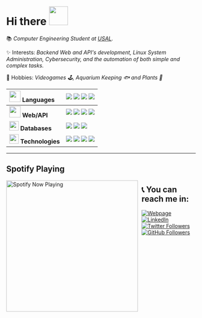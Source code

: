 # Hi there <img src="https://media.tenor.com/images/e18de738e02a96ebacd4127a2f07a1cc/tenor.gif" width="50">

📚 *Computer Engineering Student at [USAL](https://usal.es/).*

✨ Interests: *Backend Web and API's development, Linux System Administration, Cybersecurity, and the automation of both simple and complex tasks.*

🎈 Hobbies: *Videogames 🕹, Aquarium Keeping 🐟 and Plants 🌱*

| **<img src="https://media.giphy.com/media/WUlplcMpOCEmTGBtBW/giphy.gif" width="30"> Languages** | [![](https://img.shields.io/badge/C-000000?style=for-the-badge&logo=c&logoColor=white&color=000000)](https://github.com/n0nuser?tab=repositories&q=&type=&language=c) [![](https://img.shields.io/badge/Python-000000?style=for-the-badge&logo=python&logoColor=white&color=000000)](https://github.com/n0nuser?tab=repositories&q=&type=&language=python) [![](https://img.shields.io/badge/Bash-000000?style=for-the-badge&logo=gnu-bash&logoColor=white&color=000000)](https://github.com/n0nuser?tab=repositories&q=&type=&language=shell) ![](https://img.shields.io/badge/Markdown-000000?style=for-the-badge&logo=markdown&logoColor=white&color=000000) |
|:---|:---|
| **<img src="https://c.tenor.com/FfQQQloVo3MAAAAi/kirby-line-sticker-kirby.gif" width="30"> Web/API** | ![](https://img.shields.io/badge/Django-000000?style=for-the-badge&logo=django&logoColor=white&color=000000) [![](https://img.shields.io/badge/DRF-000000?style=for-the-badge&logo=django&logoColor=white&color=000000)](https://www.django-rest-framework.org/) [![](https://img.shields.io/badge/Flask-000000?style=for-the-badge&logo=flask&logoColor=white&color=000000)](https://flask.palletsprojects.com/) [![](https://img.shields.io/badge/FastAPI-000000?style=for-the-badge&logo=fastapi&logoColor=white&color=000000)](https://fastapi.tiangolo.com/) |
| **<img src="https://cdn3.emoji.gg/emojis/2747-fat-bongocat.gif" width="25"> Databases** | [![](https://img.shields.io/badge/MySQL-000000?style=for-the-badge&logo=mysql&logoColor=white&color=000000)](https://www.mysql.com/) [![](https://img.shields.io/badge/PostgreSQL-000000?style=for-the-badge&logo=postgresql&logoColor=white&color=000000)](https://www.postgresql.org/) [![](https://img.shields.io/badge/SQL%20Server-000000?style=for-the-badge&logo=microsoft-sql-server&logoColor=white&color=000000)](https://www.microsoft.com/en-au/sql-server/sql-server-2019) |
| **<img src="https://media.tenor.com/images/707c21db7365fce68ef9e059f5824626/tenor.gif" width="25"> Technologies** | ![](https://img.shields.io/badge/Hugo-000000?style=for-the-badge&logo=hugo&logoColor=white&color=000000) ![](https://img.shields.io/badge/Linux-000000?style=for-the-badge&logo=linux&logoColor=white&color=000000) ![](https://img.shields.io/badge/Git-000000?style=for-the-badge&logo=git&logoColor=white&color=000000) ![](https://img.shields.io/badge/Docker-000000?style=for-the-badge&logo=docker&logoColor=white&color=000000) |

---

## Spotify Playing

[<img src="https://now-playing-profile.n0nuser.vercel.app/now-playing" alt="Spotify Now Playing" width="350" style="float: left; margin-right: 10px;" />](https://open.spotify.com/user/orl1r6ro371sob7h4jvk06sse)

## 📞 You can reach me in:
[![Webpage](https://img.shields.io/website?down_color=red&down_message=down&label=nonuser.es&style=for-the-badge&up_color=green&labelColor=000000&logoColor=FFFFFF&up_message=up&url=https%3A%2F%2Fnonuser.es)](https://nonuser.es)
[![LinkedIn](https://img.shields.io/badge/LinkedIn-0077B5?style=for-the-badge&logo=linkedin&logoColor=white&labelColor=000000&color=000000)](https://www.linkedin.com/in/nonuser/)
[![Twitter Followers](https://img.shields.io/twitter/follow/n0nuser_?style=for-the-badge&logo=twitter&label=Twitter&color=CDCDCD&labelColor=000000&logoColor=FFFFFF)](https://twitter.com/n0nuser_)
[![GitHub Followers](https://img.shields.io/github/followers/n0nuser?style=for-the-badge&logo=github&label=Github&color=CDCDCD&labelColor=000000)](https://github.com/n0nuser)
